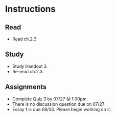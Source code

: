 # Instructions #


## Read
+ Read ch.2.3 

## Study
+ Study Handout 3. 
+ Re-read ch.2.3.


## Assignments

+ Complete Quiz 3 by 07/27 @ 1:00pm. 
+ There is no discussion question due on 07/27
+ Essay 1 is due 08/03. Please begin working on it. 


